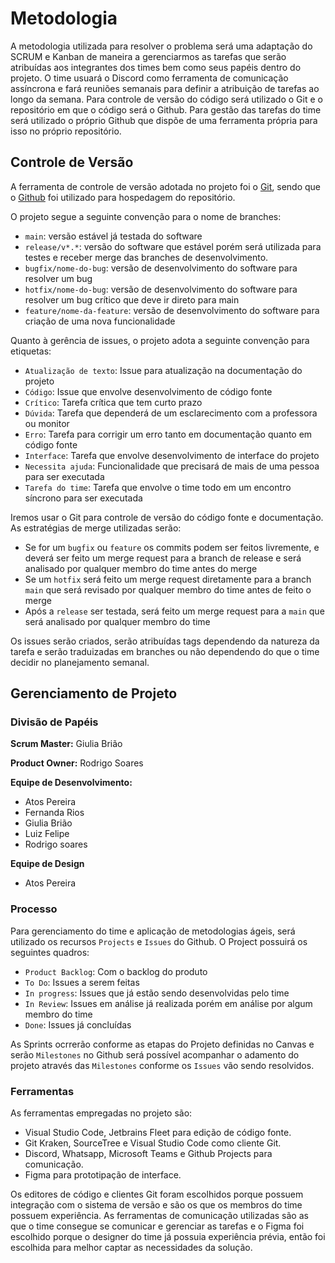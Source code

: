 
# Metodologia

A metodologia utilizada para resolver o problema será uma adaptação do SCRUM e Kanban de maneira a gerenciarmos as tarefas que serão atribuídas aos integrantes dos times bem como seus papéis dentro do projeto. O time usuará o Discord como ferramenta de comunicação assíncrona e fará reuniões semanais para definir a atribuição de tarefas ao longo da semana. Para controle de versão do código será utilizado o Git e o repositório em que o código será o Github. Para gestão das tarefas do time será utilizado o próprio Github que dispõe de uma ferramenta própria para isso no próprio repositório. 

## Controle de Versão

A ferramenta de controle de versão adotada no projeto foi o
[Git](https://git-scm.com/), sendo que o [Github](https://github.com)
foi utilizado para hospedagem do repositório.

O projeto segue a seguinte convenção para o nome de branches:

- `main`: versão estável já testada do software
- `release/v*.*`: versão do software que estável porém será utilizada para testes e receber merge das branches de desenvolvimento.
- `bugfix/nome-do-bug`: versão de desenvolvimento do software para resolver um bug
- `hotfix/nome-do-bug`: versão de desenvolvimento do software para resolver um bug crítico que deve ir direto para main
- `feature/nome-da-feature`: versão de desenvolvimento do software para criação de uma nova funcionalidade

Quanto à gerência de issues, o projeto adota a seguinte convenção para
etiquetas:

- `Atualização de texto`: Issue para atualização na documentação do projeto
- `Código`: Issue que envolve desenvolvimento de código fonte
- `Crítico`: Tarefa crítica que tem curto prazo
- `Dúvida`: Tarefa que dependerá de um esclarecimento com a professora ou monitor
- `Erro`: Tarefa para corrigir um erro tanto em documentação quanto em código fonte
- `Interface`: Tarefa que envolve desenvolvimento de interface do projeto
- `Necessita ajuda`: Funcionalidade que precisará de mais de uma pessoa para ser executada
- `Tarefa do time`: Tarefa que envolve o time todo em um encontro síncrono para ser executada

Iremos usar o Git para controle de versão do código fonte e documentação. As estratégias de merge utilizadas serão:
- Se for um `bugfix` ou `feature` os commits podem ser feitos livremente, e deverá ser feito um merge request para a branch de release e será analisado por qualquer membro do time antes do merge
- Se um `hotfix` será feito um merge request diretamente para a branch `main` que será revisado por qualquer membro do time antes de feito o merge
- Após a `release` ser testada, será feito um merge request para a `main` que será analisado por qualquer membro do time

Os issues serão criados, serão atribuídas tags dependendo da natureza da tarefa e serão traduizadas em branches ou não dependendo do que o time decidir no planejamento semanal.

## Gerenciamento de Projeto

### Divisão de Papéis

<b>Scrum Master:</b>  Giulia Brião

<b>Product Owner:</b> Rodrigo Soares

<b>Equipe de Desenvolvimento:</b>
- Atos Pereira
- Fernanda Rios
- Giulia Brião
- Luiz Felipe
- Rodrigo soares 

<b>Equipe de Design</b>
- Atos Pereira

### Processo

Para gerenciamento do time e aplicação de metodologias ágeis, será utilizado os recursos `Projects` e `Issues` do Github. O Project possuirá os seguintes quadros:
- `Product Backlog`: Com o backlog do produto 
- `To Do`: Issues a serem feitas
- `In progress`: Issues que já estão sendo desenvolvidas pelo time
- `In Review`: Issues em análise já realizada porém em análise por algum membro do time
- `Done`: Issues já concluídas

As Sprints ocrrerão conforme as etapas do Projeto definidas no Canvas e serão `Milestones` no Github será possível acompanhar o adamento do projeto através das `Milestones` conforme os `Issues` vão sendo resolvidos.

### Ferramentas

As ferramentas empregadas no projeto são:

- Visual Studio Code, Jetbrains Fleet para edição de código fonte.
- Git Kraken, SourceTree e Visual Studio Code como cliente Git.
- Discord, Whatsapp, Microsoft Teams e Github Projects para comunicação.
- Figma para prototipação de interface.

Os editores de código e clientes Git foram escolhidos porque possuem integração com o
sistema de versão e são os que os membros do time possuem experiência. As ferramentas de comunicação utilizadas são as que o time consegue se comunicar e gerenciar as tarefas e o Figma foi escolhido porque o designer do time já possuia experiência prévia, então foi escolhida para melhor captar as necessidades da solução.
